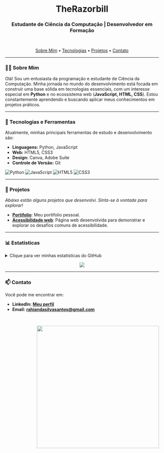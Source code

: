 <h1 align="center">TheRazorbill</h1>
<h3 align="center">Estudante de Ciência da Computação | Desenvolvedor em Formação</h3>

<br>

<p align="center">
  <a href="#-sobre-mim">Sobre Mim</a> •
  <a href="#-tecnologias">Tecnologias</a> •
  <a href="#-projetos">Projetos</a> •
  <a href="#-contato">Contato</a>
</p>

---

### 👨‍💻 Sobre Mim

Olá! Sou um entusiasta da programação e estudante de Ciência da Computação. Minha jornada no mundo do desenvolvimento está focada em construir uma base sólida em tecnologias essenciais, com um interesse especial em **Python** e no ecossistema web (**JavaScript, HTML, CSS**). Estou constantemente aprendendo e buscando aplicar meus conhecimentos em projetos práticos.

---

### 🚀 Tecnologias e Ferramentas

Atualmente, minhas principais ferramentas de estudo e desenvolvimento são:

- **Linguagens:** Python, JavaScript
- **Web:** HTML5, CSS3
- **Design:** Canva, Adobe Suite
- **Controle de Versão:** Git

<p>
  <img src="https://img.shields.io/badge/python-3670A0?style=for-the-badge&logo=python&logoColor=ffdd54" alt="Python">
  <img src="https://img.shields.io/badge/javascript-%23323330.svg?style=for-the-badge&logo=javascript&logoColor=%23F7DF1E" alt="JavaScript">
  <img src="https://img.shields.io/badge/html5-%23E34F26.svg?style=for-the-badge&logo=html5&logoColor=white" alt="HTML5">
  <img src="https://img.shields.io/badge/css3-%231572B6.svg?style=for-the-badge&logo=css3&logoColor=white" alt="CSS3">
</p>

---

### 📂 Projetos
*Abaixo estão alguns projetos que desenvolvi. Sinta-se à vontade para explorar!*

-   **[Portifolio](https://github.com/TheRazorbill/meu-portfolio)**: Meu portifolio pessoal.
-   **[Acessibilidade web](https://github.com/TheRazorbill/Acessibilidade-Web-2.0)**: Página web desenvolvida para demonstrar e explorar os desafios comuns de acessibilidade.

---

### 📊 Estatísticas

<details>
  <summary>Clique para ver minhas estatísticas do GitHub</summary>
  <br>
  <p align="center">
    <img src="https://nirzak-streak-stats.vercel.app/?user=TheRazorbill&theme=dark&hide_border=false" />
    <br>
    <img src="https://github-readme-stats.vercel.app/api/top-langs/?username=TheRazorbill&theme=dark&hide_border=false&include_all_commits=false&count_private=false&layout=compact" />
  </p>
</details>

<p align="center">
  <img src="https://github-profile-trophy.vercel.app/?username=TheRazorbill&theme=radical&no-frame=false&no-bg=true&margin-w=4" />
</p>

---

### 📫 Contato

Você pode me encontrar em:

- **LinkedIn:** **[Meu perfil]([https://www.linkedin.com/in/SEU_USUARIO_LINKEDIN](https://www.linkedin.com/in/rahian-s-s/))**
- **Email:** **[rahiandasilvasantos@gmail.com](mailto:seu.email@exemplo.com)**

<br>
<p align="right">
  <img src="https://quotes-github-readme.vercel.app/api?type=horizontal&theme=radical" width="400" />
</p>
